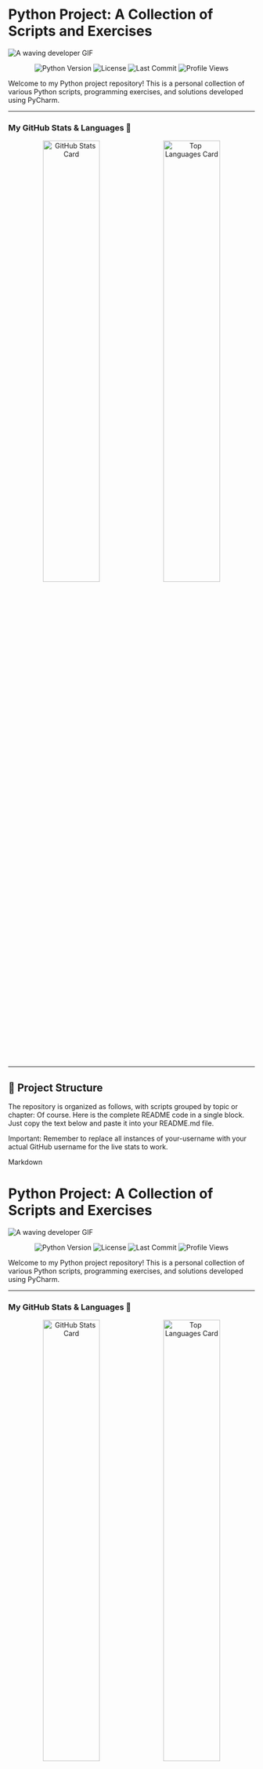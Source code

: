# Python Project: A Collection of Scripts and Exercises

![A waving developer GIF](https://media.giphy.com/media/hvRJCLFzcasrR4ia7z/giphy.gif)

<p align="center">
  <img src="https://img.shields.io/badge/Python-3.11-3776AB?style=for-the-badge&logo=python&logoColor=white" alt="Python Version">
  <img src="https://img.shields.io/github/license/your-username/PythonProject?style=for-the-badge" alt="License">
  <img src="https://img.shields.io/github/last-commit/your-username/PythonProject?style=for-the-badge&logo=github&color=blueviolet" alt="Last Commit">
  <img src="https://komarev.com/ghpvc/?username=your-username&style=for-the-badge&color=brightgreen" alt="Profile Views">
</p>

Welcome to my Python project repository! This is a personal collection of various Python scripts, programming exercises, and solutions developed using PyCharm.

---

### **My GitHub Stats & Languages** 🚀

<p align="center">
  <img width="48%" src="https://github-readme-stats.vercel.app/api?username=your-username&show_icons=true&theme=tokyonight" alt="GitHub Stats Card">
  <img width="48%" src="https://github-readme-stats.vercel.app/api/top-langs/?username=your-username&layout=compact&theme=tokyonight" alt="Top Languages Card">
</p>

---

## 📂 Project Structure

The repository is organized as follows, with scripts grouped by topic or chapter:
Of course. Here is the complete README code in a single block. Just copy the text below and paste it into your README.md file.

Important: Remember to replace all instances of your-username with your actual GitHub username for the live stats to work.

Markdown

# Python Project: A Collection of Scripts and Exercises

![A waving developer GIF](https://media.giphy.com/media/hvRJCLFzcasrR4ia7z/giphy.gif)

<p align="center">
  <img src="https://img.shields.io/badge/Python-3.11-3776AB?style=for-the-badge&logo=python&logoColor=white" alt="Python Version">
  <img src="https://img.shields.io/github/license/your-username/PythonProject?style=for-the-badge" alt="License">
  <img src="https://img.shields.io/github/last-commit/your-username/PythonProject?style=for-the-badge&logo=github&color=blueviolet" alt="Last Commit">
  <img src="https://komarev.com/ghpvc/?username=your-username&style=for-the-badge&color=brightgreen" alt="Profile Views">
</p>

Welcome to my Python project repository! This is a personal collection of various Python scripts, programming exercises, and solutions developed using PyCharm.

---

### **My GitHub Stats & Languages** 🚀

<p align="center">
  <img width="48%" src="https://github-readme-stats.vercel.app/api?username=your-username&show_icons=true&theme=tokyonight" alt="GitHub Stats Card">
  <img width="48%" src="https://github-readme-stats.vercel.app/api/top-langs/?username=your-username&layout=compact&theme=tokyonight" alt="Top Languages Card">
</p>

---

## 📂 Project Structure

The repository is organized as follows, with scripts grouped by topic or chapter:

/PythonProject
├── 📁 Ch3/
│   └── P1.py
├── 📁 clg/
│   └── 📁 PQ71/
│       ├── globLocal.py
│       └── PBTest.py
├── 📁 Test/
│   └── HPNumber.py
├── try.py
├── secundH.py
├── secundt.py
├── swepITDandLD.py
└── valiDate.py

---

## 🛠️ Setup and Usage

**1. Clone the repository:**

```bash
git clone [https://github.com/your-username/PythonProject.git](https://github.com/your-username/PythonProject.git)
cd PythonProject

# For Windows
python -m venv .venv
.\.venv\Scripts\activate

python Ch3/P1.py
Of course. Here is the complete README code in a single block. Just copy the text below and paste it into your README.md file.

Important: Remember to replace all instances of your-username with your actual GitHub username for the live stats to work.

Markdown

# Python Project: A Collection of Scripts and Exercises

![A waving developer GIF](https://media.giphy.com/media/hvRJCLFzcasrR4ia7z/giphy.gif)

<p align="center">
  <img src="https://img.shields.io/badge/Python-3.11-3776AB?style=for-the-badge&logo=python&logoColor=white" alt="Python Version">
  <img src="https://img.shields.io/github/license/your-username/PythonProject?style=for-the-badge" alt="License">
  <img src="https://img.shields.io/github/last-commit/your-username/PythonProject?style=for-the-badge&logo=github&color=blueviolet" alt="Last Commit">
  <img src="https://komarev.com/ghpvc/?username=your-username&style=for-the-badge&color=brightgreen" alt="Profile Views">
</p>

Welcome to my Python project repository! This is a personal collection of various Python scripts, programming exercises, and solutions developed using PyCharm.

---

### **My GitHub Stats & Languages** 🚀

<p align="center">
  <img width="48%" src="https://github-readme-stats.vercel.app/api?username=your-username&show_icons=true&theme=tokyonight" alt="GitHub Stats Card">
  <img width="48%" src="https://github-readme-stats.vercel.app/api/top-langs/?username=your-username&layout=compact&theme=tokyonight" alt="Top Languages Card">
</p>

---

## 📂 Project Structure

The repository is organized as follows, with scripts grouped by topic or chapter:

/PythonProject
├── 📁 Ch3/
│   └── P1.py
├── 📁 clg/
│   └── 📁 PQ71/
│       ├── globLocal.py
│       └── PBTest.py
├── 📁 Test/
│   └── HPNumber.py
├── try.py
├── secundH.py
├── secundt.py
├── swepITDandLD.py
└── valiDate.py


---

## 🛠️ Setup and Usage

**1. Clone the repository:**

```bash
git clone [https://github.com/your-username/PythonProject.git](https://github.com/your-username/PythonProject.git)
cd PythonProject
2. (Recommended) Create a Virtual Environment:

Bash

# For Windows
python -m venv .venv
.\.venv\Scripts\activate
3. Run a Script:

Bash

python Ch3/P1.py

🤝 Contributing
Contributions are welcome! Feel free to fork the repository and submit a pull request.

Fork the repository.

Create your feature branch (git checkout -b feature/NewScript).

Commit your changes (git commit -m 'Add some NewScript').

Push to the branch (git push origin feature/NewScript).

Open a Pull Request.
